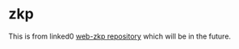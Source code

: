 # zkp
This is from linked0 [web-zkp repository](http://github.com/linked0/web-zkp) which will be in the future.